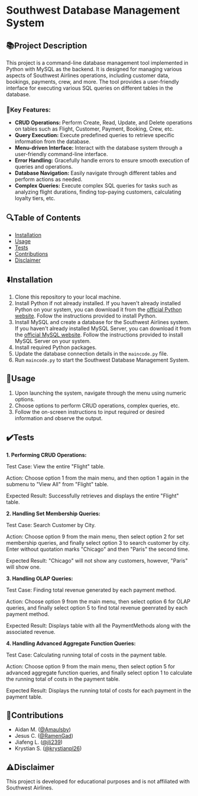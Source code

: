 # Southwest Database Management System

## 📚Project Description
This project is a command-line database management tool implemented in Python with MySQL as the backend. It is designed for managing various aspects of Southwest Airlines operations, including customer data, bookings, payments, crew, and more. The tool provides a user-friendly interface for executing various SQL queries on different tables in the database.

### 🎯Key Features:
- **CRUD Operations:** Perform Create, Read, Update, and Delete operations on tables such as Flight, Customer, Payment, Booking, Crew, etc.
- **Query Execution:** Execute predefined queries to retrieve specific information from the database.
- **Menu-driven Interface:** Interact with the database system through a user-friendly command-line interface.
- **Error Handling:** Gracefully handle errors to ensure smooth execution of queries and operations.
- **Database Navigation:** Easily navigate through different tables and perform actions as needed.
- **Complex Queries:** Execute complex SQL queries for tasks such as analyzing flight durations, finding top-paying customers, calculating loyalty tiers, etc.

## 🔍Table of Contents
- [Installation](#installation)
- [Usage](#usage)
- [Tests](#tests)
- [Contributions](#contributions)
- [Disclaimer](#disclaimer)

## ⬇️Installation
1. Clone this repository to your local machine.
2. Install Python if not already installed. If you haven't already installed Python on your system, you can download it from the [official Python website](https://www.python.org/downloads/). Follow the instructions provided to install Python.
3. Install MySQL and create a database for the Southwest Airlines system.  If you haven't already installed MySQL Server, you can download it from the [official MySQL website](https://dev.mysql.com/downloads/mysql/). Follow the instructions provided to install MySQL Server on your system.
4. Install required Python packages.
5. Update the database connection details in the `maincode.py` file.
6. Run `maincode.py` to start the Southwest Database Management System.

## 🤖Usage
1. Upon launching the system, navigate through the menu using numeric options.
2. Choose options to perform CRUD operations, complex queries, etc.
3. Follow the on-screen instructions to input required or desired information and observe the output.

## ✔️Tests
**1. Performing CRUD Operations:**

Test Case: View the entire "Flight" table.

Action: Choose option 1 from the main menu, and then option 1 again in the submenu to "View All" from "Flight" table.

Expected Result: Successfully retrieves and displays the entire "Flight" table.

**2. Handling Set Membership Queries:**

Test Case: Search Customer by City.

Action: Choose option 9 from the main menu, then select option 2 for set membership queries, and finally select option 3 to search customer by city. Enter without quotation marks "Chicago" and then "Paris" the second time.

Expected Result: "Chicago" will not show any customers, however, "Paris" will show one.

**3. Handling OLAP Queries:**

Test Case: Finding total revenue generated by each payment method.

Action: Choose option 9 from the main menu, then select option 6 for OLAP queries, and finally select option 5 to find total revenue geenrated by each payment method.

Expected Result: Displays table with all the PaymentMethods along with the associated revenue.

**4. Handling Advanced Aggregate Function Queries:**

Test Case: Calculating running total of costs in the payment table.

Action: Choose option 9 from the main menu, then select option 5 for advanced aggregate function queries, and finally select option 1 to calculate the running total of costs in the payment table.

Expected Result: Displays the running total of costs for each payment in the payment table.

## 🤝Contributions
- Aidan M. ([@Amaulsby](https://github.com/Amaulsby))
- Jesus C. ([@RamenGad](https://github.com/RamenGad))
- Jiafeng L. ([@jli239](https://github.com/jli239))
- Krystian S. ([@krystianpl26](https://github.com/krystianpl26))

## ⚠️Disclaimer 
This project is developed for educational purposes and is not affiliated with Southwest Airlines.
